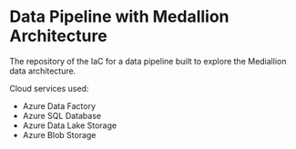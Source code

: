 # Data Pipeline with Medallion Architecture

The repository of the IaC for a data pipeline built to explore the Mediallion data architecture.

Cloud services used:

  - Azure Data Factory
  - Azure SQL Database
  - Azure Data Lake Storage
  - Azure Blob Storage
  


